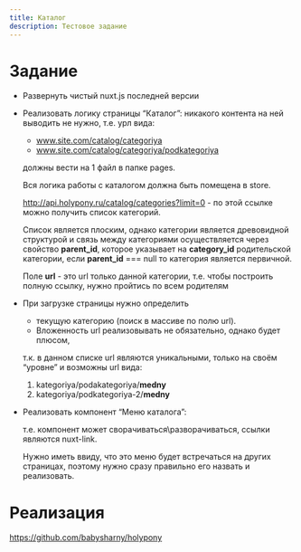 ```yaml
---
title: Каталог
description: Тестовое задание
---
```


# Задание

- Развернуть чистый nuxt.js последней версии
- Реализовать логику страницы “Каталог”: никакого контента на ней выводить не нужно, т.е. урл вида:

    - www.site.com/catalog/categoriya
    - www.site.com/catalog/categoriya/podkategoriya

    должны вести на 1 файл в папке pages.

  Вся логика работы с каталогом должна быть помещена в store.
  
  http://api.holypony.ru/catalog/categories?limit=0 - по этой ссылке можно получить список категорий.

  Список является плоским, однако категории является
  древовидной структурой и связь между категориями 
  осуществляется через свойство **parent_id**, которое 
  указывает на **category_id** родительской 
  категории, если **parent_id** === null то 
  категория является первичной.
    
    Поле **url** - это url только данной категории,
    т.е. чтобы построить полную ссылку,
    нужно пройтись по всем родителям

- При загрузке страницы нужно определить
    - текущую категорию (поиск в массиве по полю url).
    - Вложенность url реализовывать не обязательно, однако будет плюсом,
    
    т.к. в данном списке url являются уникальными, только на своём “уровне” и возможны url вида:

    1. kategoriya/podakategoriya/**medny**
    1. kategoriya/podkategoriya-2/**medny**

- Реализовать компонент “Меню каталога”:

  т.е. компонент может сворачиваться\разворачиваться, ссылки являются nuxt-link.
  
  Нужно иметь ввиду, что это меню будет встречаться на других страницах, поэтому нужно сразу правильно его назвать и реализовать.

# Реализация
https://github.com/babysharny/holypony
